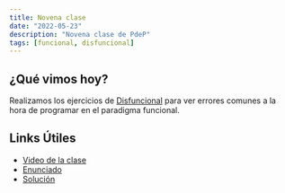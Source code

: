 ```yaml
---
title: Novena clase
date: "2022-05-23"
description: "Novena clase de PdeP"
tags: [funcional, disfuncional]
---
```



## ¿Qué vimos hoy? 
Realizamos los ejercicios de [Disfuncional](https://docs.google.com/document/d/1ywinM7W9Vu61GvQosgtAimWLSh0QaNbmdxNXzvTAVlQ/edit?usp=sharing) para ver errores comunes a la hora de programar en el paradigma funcional.

## Links Útiles

- [Video de la clase](https://drive.google.com/file/d/1LyUDXhnh_TsXPpdNp3qOGIA1TjndZbgw/view?usp=sharing)
- [Enunciado](https://docs.google.com/document/d/1ywinM7W9Vu61GvQosgtAimWLSh0QaNbmdxNXzvTAVlQ/edit?usp=sharing)
- [Solución](https://github.com/pdep-lunes/pdep-clases-2022/blob/master/Funcional/Clase09/src/Lib.hs)
